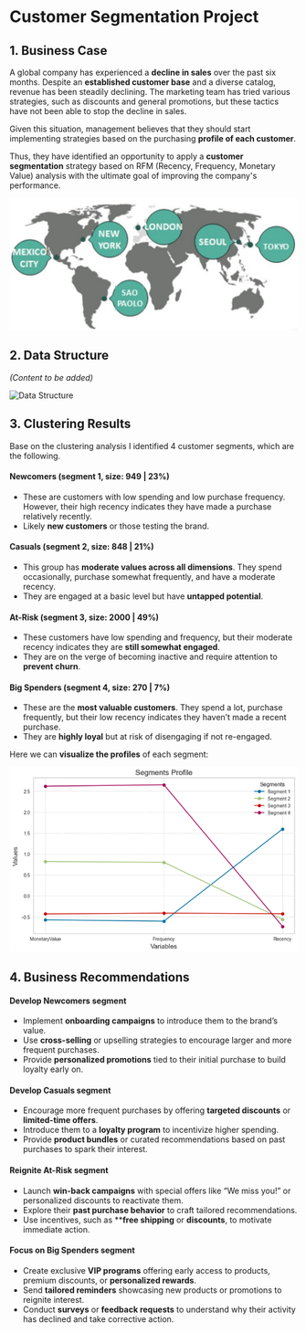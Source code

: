 # Customer Segmentation Project

## 1. Business Case
A global company has experienced a **decline in sales** over the past six months. Despite an **established customer base** and a diverse catalog, revenue has been steadily declining. The marketing team has tried various strategies, such as discounts and general promotions, but these tactics have not been able to stop the decline in sales.

Given this situation, management believes that they should start implementing strategies based on the purchasing **profile of each customer**.

Thus, they have identified an opportunity to apply a **customer segmentation** strategy based on RFM (Recency, Frequency, Monetary Value) analysis with the ultimate goal of improving the company's performance.

![image alt](https://github.com/GeorgeWLZD/customers_segmentation/blob/83c86646cf13101dc99a2701f7d72d6cf74609fe/img/map.jpg)

## 2. Data Structure
*(Content to be added)*

![Data Structure](path/to/your/image.png)

## 3. Clustering Results

Base on the clustering analysis I identified 4 customer segments, which are the following.

#### Newcomers (segment 1, size: 949 | 23%)
- These are customers with low spending and low purchase frequency. However, their high recency indicates they have made a purchase relatively recently. 
- Likely **new customers** or those testing the brand.

#### Casuals (segment 2, size: 848 | 21%)
- This group has **moderate values across all dimensions**. They spend occasionally, purchase somewhat frequently, and have a moderate recency. 
- They are engaged at a basic level but have **untapped potential**.

#### At-Risk (segment 3, size: 2000 | 49%)
- These customers have low spending and frequency, but their moderate recency indicates they are **still somewhat engaged**. 
- They are on the verge of becoming inactive and require attention to **prevent churn**.

#### Big Spenders (segment 4, size: 270 | 7%)
- These are the **most valuable customers**. They spend a lot, purchase frequently, but their low recency indicates they haven’t made a recent purchase. 
- They are **highly loyal** but at risk of disengaging if not re-engaged.

Here we can **visualize the profiles** of each segment:

![image alt](https://github.com/GeorgeWLZD/customers_segmentation/blob/c26057d3d4c90e8f58dc4011029b13208979f752/img/segments.png)

## 4. Business Recommendations

#### Develop Newcomers segment
- Implement **onboarding campaigns** to introduce them to the brand’s value.
- Use **cross-selling** or upselling strategies to encourage larger and more frequent purchases.
- Provide **personalized promotions** tied to their initial purchase to build loyalty early on.

#### Develop Casuals segment
- Encourage more frequent purchases by offering **targeted discounts** or **limited-time offers**.
- Introduce them to a **loyalty program** to incentivize higher spending.
- Provide **product bundles** or curated recommendations based on past purchases to spark their interest.

#### Reignite At-Risk segment
- Launch **win-back campaigns** with special offers like “We miss you!” or personalized discounts to reactivate them.
- Explore their **past purchase behavior** to craft tailored recommendations.
- Use incentives, such as ****free shipping** or **discounts**, to motivate immediate action.

#### Focus on Big Spenders segment
- Create exclusive **VIP programs** offering early access to products, premium discounts, or **personalized rewards**.
- Send **tailored reminders** showcasing new products or promotions to reignite interest.
- Conduct **surveys** or **feedback requests** to understand why their activity has declined and take corrective action.
